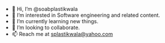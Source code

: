 - 👋 Hi, I’m @soabplastikwala
- 👀 I’m interested in Software engineering and related content.
- 🌱 I’m currently learning new things.
- 💞️ I’m looking to collaborate.
- 📫 Reach me at  splastikwala@yahoo.com

<!---
soabplastikwala/soabplastikwala is a ✨ special ✨ repository because its `README.md` (this file) appears on your GitHub profile.
You can click the Preview link to take a look at your changes.
--->
